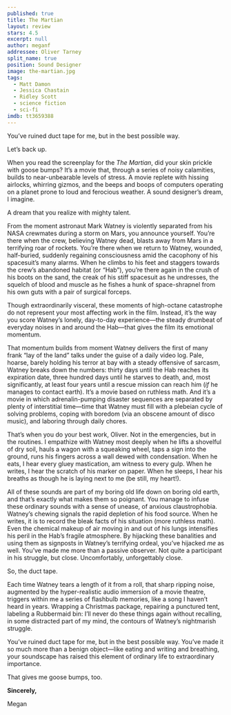 ```yaml
---
published: true
title: The Martian
layout: review
stars: 4.5
excerpt: null
author: meganf
addressee: Oliver Tarney
split_name: true
position: Sound Designer
image: the-martian.jpg
tags: 
  - Matt Damon
  - Jessica Chastain
  - Ridley Scott
  - science fiction
  - sci-fi
imdb: tt3659388
---
```


You’ve ruined duct tape for me, but in the best possible way.

Let’s back up. 

When you read the screenplay for the _The Martian_, did your skin prickle with goose bumps? It’s a movie that, through a series of noisy calamities, builds to near-unbearable levels of stress. A movie replete with hissing airlocks, whirring gizmos, and the beeps and boops of computers operating on a planet prone to loud and ferocious weather. A sound designer’s dream, I imagine. 

A dream that you realize with mighty talent.

From the moment astronaut Mark Watney is violently separated from his NASA crewmates during a storm on Mars, you announce yourself. You’re there when the crew, believing Watney dead, blasts away from Mars in a terrifying roar of rockets. You’re there when we return to Watney, wounded, half-buried, suddenly regaining consciousness amid the cacophony of his spacesuit’s many alarms. When he climbs to his feet and staggers towards the crew’s abandoned habitat (or “Hab”), you’re there again in the crush of his boots on the sand, the creak of his stiff spacesuit as he undresses, the squelch of blood and muscle as he fishes a hunk of space-shrapnel from his own guts with a pair of surgical forceps. 

Though extraordinarily visceral, these moments of high-octane catastrophe do not represent your most affecting work in the film. Instead, it’s the way you score Watney’s lonely, day-to-day experience—the steady drumbeat of everyday noises in and around the Hab—that gives the film its emotional momentum. 

That momentum builds from moment Watney delivers the first of many frank “lay of the land” talks under the guise of a daily video log. Pale, hoarse, barely holding his terror at bay with a steady offensive of sarcasm, Watney breaks down the numbers: thirty days until the Hab reaches its expiration date, three hundred days until he starves to death, and, most significantly, at least four years until a rescue mission can reach him (_if_ he manages to contact earth). It’s a movie based on ruthless math. And it’s a movie in which adrenalin-pumping disaster sequences are separated by plenty of interstitial time—time that Watney must fill with a plebeian cycle of solving problems, coping with boredom (via an obscene amount of disco music), and laboring through daily chores.  

That’s when you do your best work, Oliver. Not in the emergencies, but in the routines. I empathize with Watney most deeply when he lifts a shovelful of dry soil, hauls a wagon with a squeaking wheel, taps a sign into the ground, runs his fingers across a wall dewed with condensation. When he eats, I hear every gluey mastication, am witness to every gulp. When he writes, I hear the scratch of his marker on paper. When he sleeps, I hear his breaths as though he is laying next to me (be still, my heart!). 

All of these sounds are part of my boring old life down on boring old earth, and that’s exactly what makes them so poignant. You manage to infuse these ordinary sounds with a sense of unease, of anxious claustrophobia. Watney’s chewing signals the rapid depletion of his food source. When he writes, it is to record the bleak facts of his situation (more ruthless math). Even the chemical makeup of air moving in and out of his lungs intensifies his peril in the Hab’s fragile atmosphere. By hijacking these banalities and using them as signposts in Watney’s terrifying ordeal, you’ve hijacked _me_ as well. You’ve made me more than a passive observer. Not quite a participant in his struggle, but close. Uncomfortably, unforgettably close.

So, the duct tape. 

Each time Watney tears a length of it from a roll, that sharp ripping noise, augmented by the hyper-realistic audio immersion of a movie theatre, triggers within me a series of flashbulb memories, like a song I haven’t heard in years. Wrapping a Christmas package, repairing a punctured tent, labeling a Rubbermaid bin: I’ll never do these things again without recalling, in some distracted part of my mind, the contours of Watney’s nightmarish struggle. 

You’ve ruined duct tape for me, but in the best possible way. You’ve made it so much more than a benign object—like eating and writing and breathing, your soundscape has raised this element of ordinary life to extraordinary importance.  

That gives me goose bumps, too.

**Sincerely,**

Megan 
